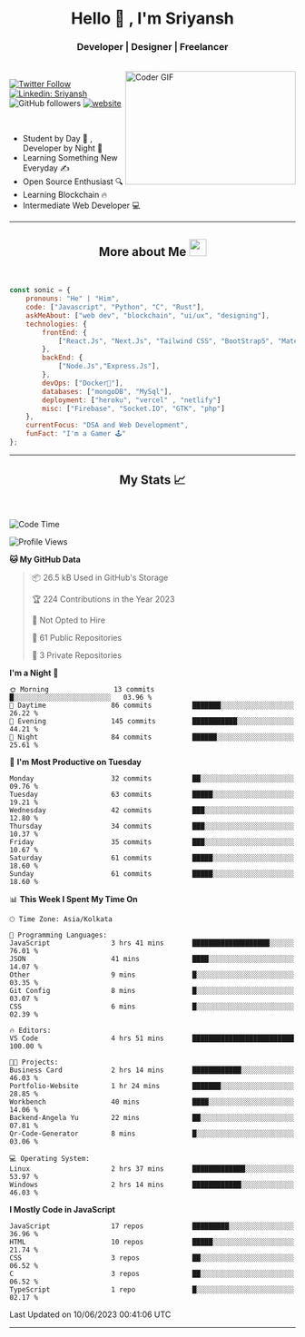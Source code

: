 
<h1 align="center">Hello  👋 , I'm Sriyansh</h1>
<h3 align="center">Developer | Designer | Freelancer </h3>
<br>
<img alt="Coder GIF" align="right" height=200 width=300 src="https://miro.medium.com/max/1360/0*7Q3yvSIv_t0ioJ-Z.gif" />

[![Twitter Follow](https://img.shields.io/twitter/follow/ShivamSriyansh?label=Follow)](https://twitter.com/intent/follow?screen_name=ShivamSriyansh)
[![Linkedin: Sriyansh](https://img.shields.io/badge/-Sriyansh-blue?style=flat-square&logo=Linkedin&logoColor=white&link=https://www.linkedin.com/in/sriyansh-shivam/)](https://www.linkedin.com/in/sriyansh-shivam/)
![GitHub followers](https://img.shields.io/github/followers/SoNiC-HeRE?label=Follow&style=social)
[![website](https://img.shields.io/badge/Website-46a2f1.svg?&style=flat-square&logo=Google-Chrome&logoColor=white&link=https://ss-portfolio.vercel.app/)](https://ss-portfolio.vercel.app/)

<br/>

- Student by Day 🌅 , Developer by Night 🌃
- Learning Something New Everyday ✍️
- Open Source Enthusiast 🔍
- Learning Blockchain 🔥
- Intermediate Web Developer 💻



<hr/>

<h2 align="center">More about Me <img src="https://emojis.slackmojis.com/emojis/images/1531849430/4246/blob-sunglasses.gif?1531849430" width="30"/> </h3>
<br>

```javascript
const sonic = {
    pronouns: "He" | "Him",
    code: ["Javascript", "Python", "C", "Rust"],
    askMeAbout: ["web dev", "blockchain", "ui/ux", "designing"],
    technologies: {
        frontEnd: {
            ["React.Js", "Next.Js", "Tailwind CSS", "BootStrap5", "MaterialUI"]
        },
        backEnd: {
            ["Node.Js","Express.Js"],
        },
        devOps: ["Docker🐳"],
        databases: ["mongoDB", "MySql"],
        deployment: ["heroku", "vercel" , "netlify"]
        misc: ["Firebase", "Socket.IO", "GTK", "php"]
    },
    currentFocus: "DSA and Web Development",
    funFact: "I'm a Gamer 🕹️"
};
```
<hr/>

<h2 align="center"> My Stats 📈 </h2>
<br />

<!--START_SECTION:waka-->
![Code Time](http://img.shields.io/badge/Code%20Time-15%20hrs%2047%20mins-blue)

![Profile Views](http://img.shields.io/badge/Profile%20Views-16-blue)

**🐱 My GitHub Data** 

> 📦 26.5 kB Used in GitHub's Storage 
 > 
> 🏆 224 Contributions in the Year 2023
 > 
> 🚫 Not Opted to Hire
 > 
> 📜 61 Public Repositories 
 > 
> 🔑 3 Private Repositories 
 > 
**I'm a Night 🦉** 

```text
🌞 Morning                13 commits          █░░░░░░░░░░░░░░░░░░░░░░░░   03.96 % 
🌆 Daytime                86 commits          ███████░░░░░░░░░░░░░░░░░░   26.22 % 
🌃 Evening                145 commits         ███████████░░░░░░░░░░░░░░   44.21 % 
🌙 Night                  84 commits          ██████░░░░░░░░░░░░░░░░░░░   25.61 % 
```
📅 **I'm Most Productive on Tuesday** 

```text
Monday                   32 commits          ██░░░░░░░░░░░░░░░░░░░░░░░   09.76 % 
Tuesday                  63 commits          █████░░░░░░░░░░░░░░░░░░░░   19.21 % 
Wednesday                42 commits          ███░░░░░░░░░░░░░░░░░░░░░░   12.80 % 
Thursday                 34 commits          ███░░░░░░░░░░░░░░░░░░░░░░   10.37 % 
Friday                   35 commits          ███░░░░░░░░░░░░░░░░░░░░░░   10.67 % 
Saturday                 61 commits          █████░░░░░░░░░░░░░░░░░░░░   18.60 % 
Sunday                   61 commits          █████░░░░░░░░░░░░░░░░░░░░   18.60 % 
```


📊 **This Week I Spent My Time On** 

```text
🕑︎ Time Zone: Asia/Kolkata

💬 Programming Languages: 
JavaScript               3 hrs 41 mins       ███████████████████░░░░░░   76.01 % 
JSON                     41 mins             ████░░░░░░░░░░░░░░░░░░░░░   14.07 % 
Other                    9 mins              █░░░░░░░░░░░░░░░░░░░░░░░░   03.35 % 
Git Config               8 mins              █░░░░░░░░░░░░░░░░░░░░░░░░   03.07 % 
CSS                      6 mins              █░░░░░░░░░░░░░░░░░░░░░░░░   02.39 % 

🔥 Editors: 
VS Code                  4 hrs 51 mins       █████████████████████████   100.00 % 

🐱‍💻 Projects: 
Business Card            2 hrs 14 mins       ████████████░░░░░░░░░░░░░   46.03 % 
Portfolio-Website        1 hr 24 mins        ███████░░░░░░░░░░░░░░░░░░   28.85 % 
Workbench                40 mins             ████░░░░░░░░░░░░░░░░░░░░░   14.06 % 
Backend-Angela Yu        22 mins             ██░░░░░░░░░░░░░░░░░░░░░░░   07.81 % 
Qr-Code-Generator        8 mins              █░░░░░░░░░░░░░░░░░░░░░░░░   03.06 % 

💻 Operating System: 
Linux                    2 hrs 37 mins       █████████████░░░░░░░░░░░░   53.97 % 
Windows                  2 hrs 14 mins       ████████████░░░░░░░░░░░░░   46.03 % 
```

**I Mostly Code in JavaScript** 

```text
JavaScript               17 repos            █████████░░░░░░░░░░░░░░░░   36.96 % 
HTML                     10 repos            █████░░░░░░░░░░░░░░░░░░░░   21.74 % 
CSS                      3 repos             ██░░░░░░░░░░░░░░░░░░░░░░░   06.52 % 
C                        3 repos             ██░░░░░░░░░░░░░░░░░░░░░░░   06.52 % 
TypeScript               1 repo              █░░░░░░░░░░░░░░░░░░░░░░░░   02.17 % 
```




 Last Updated on 10/06/2023 00:41:06 UTC
<!--END_SECTION:waka-->
<hr />
